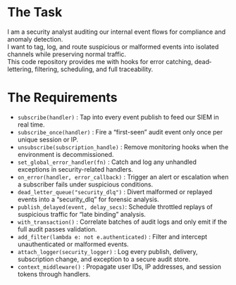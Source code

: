 # The Task

I am a security analyst auditing our internal event flows for compliance and anomaly detection.  
I want to tag, log, and route suspicious or malformed events into isolated channels while preserving normal traffic.  
This code repository provides me with hooks for error catching, dead‐lettering, filtering, scheduling, and full traceability.

# The Requirements

* `subscribe(handler)`                : Tap into every event publish to feed our SIEM in real time.  
* `subscribe_once(handler)`           : Fire a “first-seen” audit event only once per unique session or IP.  
* `unsubscribe(subscription_handle)`  : Remove monitoring hooks when the environment is decommissioned.  
* `set_global_error_handler(fn)`      : Catch and log any unhandled exceptions in security-related handlers.  
* `on_error(handler, error_callback)` : Trigger an alert or escalation when a subscriber fails under suspicious conditions.  
* `dead_letter_queue("security_dlq")` : Divert malformed or replayed events into a “security_dlq” for forensic analysis.  
* `publish_delayed(event, delay_secs)`: Schedule throttled replays of suspicious traffic for “late binding” analysis.  
* `with_transaction()`                : Correlate batches of audit logs and only emit if the full audit passes validation.  
* `add_filter(lambda e: not e.authenticated)` : Filter and intercept unauthenticated or malformed events.  
* `attach_logger(security_logger)`    : Log every publish, delivery, subscription change, and exception to a secure audit store.  
* `context_middleware()`              : Propagate user IDs, IP addresses, and session tokens through handlers.  
